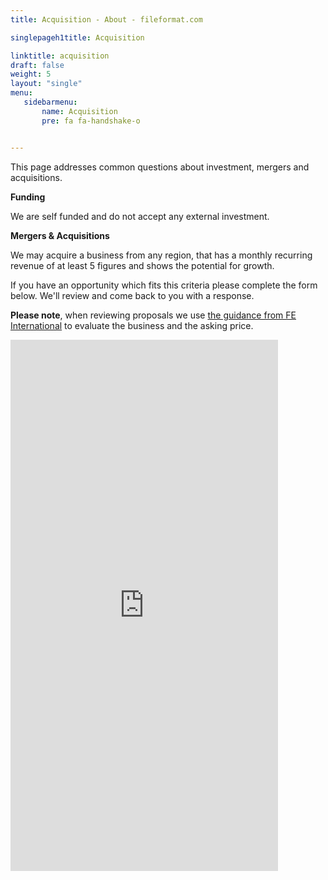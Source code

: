 ```yaml
---
title: Acquisition - About - fileformat.com

singlepageh1title: Acquisition

linktitle: acquisition
draft: false
weight: 5
layout: "single"
menu:
   sidebarmenu: 
       name: Acquisition
       pre: fa fa-handshake-o


---
```



<div class="box1">
<p>This page addresses common questions about investment, mergers and acquisitions.</p>
<p><strong>Funding</strong></p>
<p>We are self funded and do not accept any external investment.</p>
<p><strong>Mergers &amp; Acquisitions</strong></p>
<p>We may acquire a business from any region, that has a monthly recurring revenue of at least 5 figures and shows the potential for growth.</p>
<p>If you have an opportunity which fits this criteria please complete the form below. We'll review and come back to you with a response.</p>
<p><strong>Please note</strong>, when reviewing proposals we use <a href="https://feinternational.com/blog/how-do-you-value-an-online-business/" target="_blank" rel="nofollow noopener noreferrer">the guidance from FE International</a> to evaluate the business and the asking price. </p>
<iframe src="https://form.aspose.com/f/embed/607afc77de48ac478488c36e" width="85%" height="850px" frameborder="0"></iframe></div>
